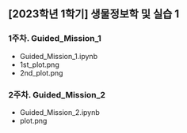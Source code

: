 ## [2023학년 1학기] 생물정보학 및 실습 1

### 1주차. Guided_Mission_1
  - Guided_Mission_1.ipynb
  - 1st_plot.png
  - 2nd_plot.png

### 2주차. Guided_Mission_2
  - Guided_Mission_2.ipynb
  - plot.png
